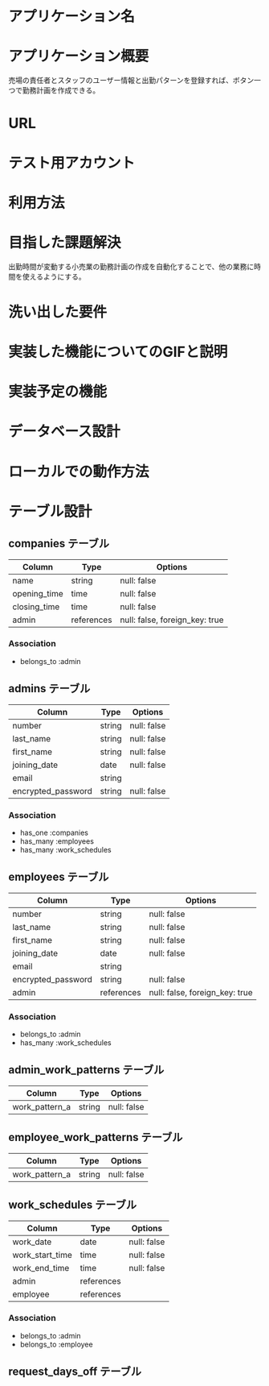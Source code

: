 # アプリケーション名
# アプリケーション概要
売場の責任者とスタッフのユーザー情報と出勤パターンを登録すれば、ボタン一つで勤務計画を作成できる。
# URL
# テスト用アカウント
# 利用方法
# 目指した課題解決
出勤時間が変動する小売業の勤務計画の作成を自動化することで、他の業務に時間を使えるようにする。
# 洗い出した要件
# 実装した機能についてのGIFと説明
# 実装予定の機能
# データベース設計
# ローカルでの動作方法


# テーブル設計

## companies テーブル

| Column       | Type       | Options                        |
| ------------ | ---------- | ------------------------------ |
| name         | string     | null: false                    |
| opening_time | time       | null: false                    |
| closing_time | time       | null: false                    |
| admin        | references | null: false, foreign_key: true |

### Association

- belongs_to :admin

## admins テーブル

| Column             | Type   | Options     |
| ------------------ | ------ | ----------- |
| number             | string | null: false |
| last_name          | string | null: false |
| first_name         | string | null: false |
| joining_date       | date   | null: false |
| email              | string |             |
| encrypted_password | string | null: false |

### Association

- has_one  :companies
- has_many :employees
- has_many :work_schedules

## employees テーブル

| Column             | Type       | Options                        |
| ------------------ | ---------- | ------------------------------ |
| number             | string     | null: false                    |
| last_name          | string     | null: false                    |
| first_name         | string     | null: false                    |
| joining_date       | date       | null: false                    |
| email              | string     |                                |
| encrypted_password | string     | null: false                    |
| admin              | references | null: false, foreign_key: true |

### Association

- belongs_to :admin
- has_many   :work_schedules

## admin_work_patterns テーブル

| Column         | Type   | Options     |
| -------------- | ------ | ----------- |
| work_pattern_a | string | null: false |

## employee_work_patterns テーブル

| Column         | Type   | Options     |
| -------------- | ------ | ----------- |
| work_pattern_a | string | null: false |

## work_schedules テーブル

| Column          | Type       | Options     |
| --------------- | ---------- | ----------- |
| work_date       | date       | null: false |
| work_start_time | time       | null: false |
| work_end_time   | time       | null: false |
| admin           | references |             |
| employee        | references |             |

### Association

- belongs_to :admin
- belongs_to :employee

## request_days_off テーブル